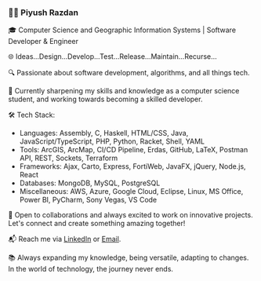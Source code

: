 ### 👨‍💻 Piyush Razdan

🎓 Computer Science and Geographic Information Systems | Software Developer & Engineer

🌐 Ideas...Design...Develop...Test...Release...Maintain...Recurse...

🔍 Passionate about software development, algorithms, and all things tech.

🌱 Currently sharpening my skills and knowledge as a computer science student, and working towards becoming a skilled developer.

🛠️ Tech Stack:
- Languages: Assembly, C, Haskell, HTML/CSS, Java, JavaScript/TypeScript, PHP, Python, Racket, Shell, YAML
- Tools: ArcGIS, ArcMap, CI/CD Pipeline, Erdas, GitHub, LaTeX, Postman API, REST, Sockets, Terraform
- Frameworks: Ajax, Carto, Express, FortiWeb, JavaFX, jQuery, Node.js, React
- Databases: MongoDB, MySQL, PostgreSQL
- Miscellaneous: AWS, Azure, Google Cloud, Eclipse, Linux, MS Office, Power BI, PyCharm, Sony Vegas, VS Code

🌟 Open to collaborations and always excited to work on innovative projects. Let's connect and create something amazing together!

📬 Reach me via [LinkedIn](https://www.linkedin.com/in/piyushrazdan/) or [Email](piyush.razdan@gmail.com).

📚 Always expanding my knowledge, being versatile, adapting to changes. In the world of technology, the journey never ends.


